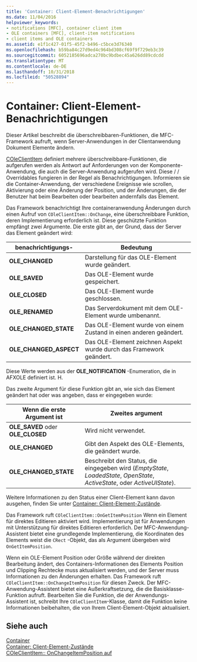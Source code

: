 ```yaml
---
title: 'Container: Client-Element-Benachrichtigungen'
ms.date: 11/04/2016
helpviewer_keywords:
- notifications [MFC], container client item
- OLE containers [MFC], client-item notifications
- client items and OLE containers
ms.assetid: e1f1c427-01f5-45f2-b496-c5bce3d76340
ms.openlocfilehash: b59ba84c27d9ed4c964bd308cf69f9f729eb3c39
ms.sourcegitcommit: 6052185696adca270bc9bdbec45a626dd89cdcdd
ms.translationtype: MT
ms.contentlocale: de-DE
ms.lasthandoff: 10/31/2018
ms.locfileid: "50528894"
---
```

# <a name="containers-client-item-notifications"></a>Container: Client-Element-Benachrichtigungen

Dieser Artikel beschreibt die überschreibbaren-Funktionen, die MFC-Framework aufruft, wenn Server-Anwendungen in der Clientanwendung Dokument Elemente ändern.

[COleClientItem](../mfc/reference/coleclientitem-class.md) definiert mehrere überschreibbare-Funktionen, die aufgerufen werden als Antwort auf Anforderungen von der Komponente-Anwendung, die auch die Server-Anwendung aufgerufen wird. Diese / / Overridables fungieren in der Regel als Benachrichtigungen. Informieren sie die Container-Anwendung, der verschiedene Ereignisse wie scrollen, Aktivierung oder eine Änderung der Position, und der Änderungen, die der Benutzer hat beim Bearbeiten oder bearbeiten andernfalls das Element.

Das Framework benachrichtigt Ihre containeranwendung Änderungen durch einen Aufruf von `COleClientItem::OnChange`, eine überschreibbare Funktion, deren Implementierung erforderlich ist. Diese geschützte Funktion empfängt zwei Argumente. Die erste gibt an, der Grund, dass der Server das Element geändert wird:

|benachrichtigungs-|Bedeutung|
|------------------|-------------|
|**OLE_CHANGED**|Darstellung für das OLE-Element wurde geändert.|
|**OLE_SAVED**|Das OLE-Element wurde gespeichert.|
|**OLE_CLOSED**|Das OLE-Element wurde geschlossen.|
|**OLE_RENAMED**|Das Serverdokument mit dem OLE-Element wurde umbenannt.|
|**OLE_CHANGED_STATE**|Das OLE-Element wurde von einem Zustand in einen anderen geändert.|
|**OLE_CHANGED_ASPECT**|Das OLE-Element zeichnen Aspekt wurde durch das Framework geändert.|

Diese Werte werden aus der **OLE_NOTIFICATION** -Enumeration, die in AFXOLE definiert ist. H.

Das zweite Argument für diese Funktion gibt an, wie sich das Element geändert hat oder was angeben, dass er eingegeben wurde:

|Wenn die erste Argument ist|Zweites argument|
|----------------------------|---------------------|
|**OLE_SAVED** oder **OLE_CLOSED**|Wird nicht verwendet.|
|**OLE_CHANGED**|Gibt den Aspekt des OLE-Elements, die geändert wurde.|
|**OLE_CHANGED_STATE**|Beschreibt den Status, die eingegeben wird (*EmptyState*, *LoadedState*, *OpenState*, *ActiveState*, oder  *ActiveUIState*).|

Weitere Informationen zu den Status einer Client-Element kann davon ausgehen, finden Sie unter [Container: Client-Element-Zustände](../mfc/containers-client-item-states.md).

Das Framework ruft `COleClientItem::OnGetItemPosition` Wenn ein Element für direktes Editieren aktiviert wird. Implementierung ist für Anwendungen mit Unterstützung für direktes Editieren erforderlich. Der MFC-Anwendung-Assistent bietet eine grundlegende Implementierung, die Koordinaten des Elements weist die `CRect` -Objekt, das als Argument übergeben wird `OnGetItemPosition`.

Wenn ein OLE-Element Position oder Größe während der direkten Bearbeitung ändert, des Containers-Informationen des Elements Position und Clipping Rechtecke muss aktualisiert werden, und der Server muss Informationen zu den Änderungen erhalten. Das Framework ruft `COleClientItem::OnChangeItemPosition` für diesen Zweck. Der MFC-Anwendung-Assistent bietet eine Außerkraftsetzung, die die Basisklasse-Funktion aufruft. Bearbeiten Sie die Funktion, die der Anwendungs-Assistent ist, schreibt Ihre `COleClientItem`-Klasse, damit die Funktion keine Informationen beibehalten, die von Ihrem Client-Element-Objekt aktualisiert.

## <a name="see-also"></a>Siehe auch

[Container](../mfc/containers.md)<br/>
[Container: Client-Element-Zustände](../mfc/containers-client-item-states.md)<br/>
[COleClientItem:: OnChangeItemPosition auf](../mfc/reference/coleclientitem-class.md#onchangeitemposition)

